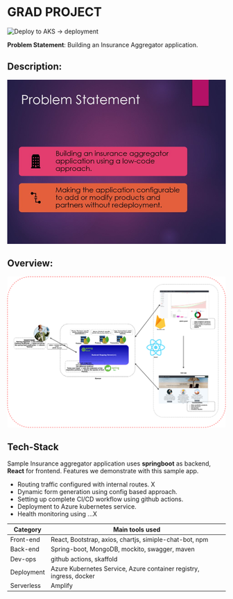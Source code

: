 # GRAD PROJECT
![Deploy to AKS -> deployment](https://github.com/Wizard-Z/axis-project-grad/workflows/Deploy%20to%20AKS%20-%3E%20deployment/badge.svg)

**Problem Statement**: Building an Insurance Aggregator application.

## Description:  

![alt overview](present/Slide2.jpg "Project-overview")  

## Overview:  

![Overview](present/Slide3.png "Project-overview")

## Tech-Stack

Sample Insurance aggregator application uses **springboot** as backend, **React** for frontend. Features we demonstrate with this sample app.
- Routing traffic configured with internal routes. X
- Dynamic form generation using config based approach.
- Setting up complete CI/CD workflow using github actions.
- Deployment to Azure kubernetes service.
- Health monitoring using ...X



| Category | Main tools used |
| ------ | ------ |
| Front-end |  React, Bootstrap, axios, chartjs, simiple-chat-bot, npm|
| Back-end | Spring-boot, MongoDB, mockito, swagger, maven |
| Dev-ops | github actions, skaffold |
| Deployment | Azure Kubernetes Service, Azure container registry, ingress, docker |
|Serverless| Amplify|



